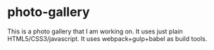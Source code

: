 # photo-gallery
This is a photo gallery that I am working on.  It uses just plain HTML5/CSS3/javascript.  It uses webpack+gulp+babel as build tools.
